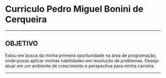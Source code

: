 # Curriculo Pedro Miguel Bonini de Cerqueira
---

## OBJETIVO
Estou em busca da minha primeira oportunidade na área de programação, onde possa aplicar minhas habilidades em resolução de problemas. Desejo atuar em um ambiente de crescimento e perspectiva para minha carreira.

---